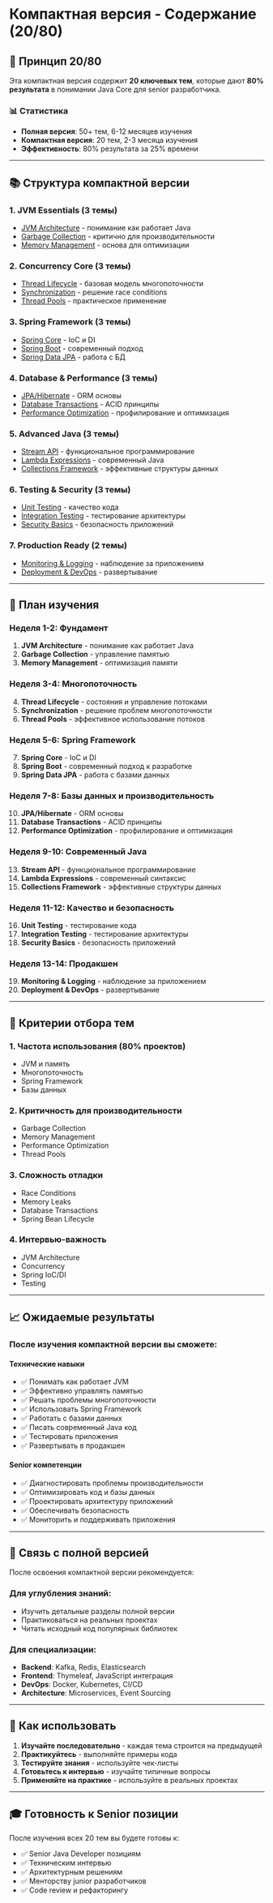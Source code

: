 # Компактная версия - Содержание (20/80)

## 🎯 Принцип 20/80

Эта компактная версия содержит **20 ключевых тем**, которые дают **80% результата** в понимании Java Core для senior разработчика.

### 📊 Статистика
- **Полная версия**: 50+ тем, 6-12 месяцев изучения
- **Компактная версия**: 20 тем, 2-3 месяца изучения
- **Эффективность**: 80% результата за 25% времени

---

## 📚 Структура компактной версии

### 1. JVM Essentials (3 темы)
* [JVM Architecture](01-jvm-essentials/jvm-architecture/README.md) - понимание как работает Java
* [Garbage Collection](01-jvm-essentials/garbage-collection/README.md) - критично для производительности
* [Memory Management](01-jvm-essentials/memory-management/README.md) - основа для оптимизации

### 2. Concurrency Core (3 темы)
* [Thread Lifecycle](02-concurrency-core/thread-lifecycle/README.md) - базовая модель многопоточности
* [Synchronization](02-concurrency-core/synchronization/README.md) - решение race conditions
* [Thread Pools](02-concurrency-core/thread-pools/README.md) - практическое применение

### 3. Spring Framework (3 темы)
* [Spring Core](03-spring-framework/spring-core/README.md) - IoC и DI
* [Spring Boot](03-spring-framework/spring-boot/README.md) - современный подход
* [Spring Data JPA](03-spring-framework/spring-data-jpa/README.md) - работа с БД

### 4. Database & Performance (3 темы)
* [JPA/Hibernate](04-database-performance/jpa-hibernate/README.md) - ORM основы
* [Database Transactions](04-database-performance/database-transactions/README.md) - ACID принципы
* [Performance Optimization](04-database-performance/performance-optimization/README.md) - профилирование и оптимизация

### 5. Advanced Java (3 темы)
* [Stream API](05-advanced-java/stream-api/README.md) - функциональное программирование
* [Lambda Expressions](05-advanced-java/lambda-expressions/README.md) - современный Java
* [Collections Framework](05-advanced-java/collections-framework/README.md) - эффективные структуры данных

### 6. Testing & Security (3 темы)
* [Unit Testing](06-testing-security/unit-testing/README.md) - качество кода
* [Integration Testing](06-testing-security/integration-testing/README.md) - тестирование архитектуры
* [Security Basics](06-testing-security/security-basics/README.md) - безопасность приложений

### 7. Production Ready (2 темы)
* [Monitoring & Logging](07-production-ready/monitoring-logging/README.md) - наблюдение за приложением
* [Deployment & DevOps](07-production-ready/deployment-devops/README.md) - развертывание

---

## 🚀 План изучения

### Неделя 1-2: Фундамент
1. **JVM Architecture** - понимание как работает Java
2. **Garbage Collection** - управление памятью
3. **Memory Management** - оптимизация памяти

### Неделя 3-4: Многопоточность
4. **Thread Lifecycle** - состояния и управление потоками
5. **Synchronization** - решение проблем многопоточности
6. **Thread Pools** - эффективное использование потоков

### Неделя 5-6: Spring Framework
7. **Spring Core** - IoC и DI
8. **Spring Boot** - современный подход к разработке
9. **Spring Data JPA** - работа с базами данных

### Неделя 7-8: Базы данных и производительность
10. **JPA/Hibernate** - ORM основы
11. **Database Transactions** - ACID принципы
12. **Performance Optimization** - профилирование и оптимизация

### Неделя 9-10: Современный Java
13. **Stream API** - функциональное программирование
14. **Lambda Expressions** - современный синтаксис
15. **Collections Framework** - эффективные структуры данных

### Неделя 11-12: Качество и безопасность
16. **Unit Testing** - тестирование кода
17. **Integration Testing** - тестирование архитектуры
18. **Security Basics** - безопасность приложений

### Неделя 13-14: Продакшен
19. **Monitoring & Logging** - наблюдение за приложением
20. **Deployment & DevOps** - развертывание

---

## 🎯 Критерии отбора тем

### 1. Частота использования (80% проектов)
- JVM и память
- Многопоточность
- Spring Framework
- Базы данных

### 2. Критичность для производительности
- Garbage Collection
- Memory Management
- Performance Optimization
- Thread Pools

### 3. Сложность отладки
- Race Conditions
- Memory Leaks
- Database Transactions
- Spring Bean Lifecycle

### 4. Интервью-важность
- JVM Architecture
- Concurrency
- Spring IoC/DI
- Testing

---

## 📈 Ожидаемые результаты

### После изучения компактной версии вы сможете:

#### Технические навыки
- ✅ Понимать как работает JVM
- ✅ Эффективно управлять памятью
- ✅ Решать проблемы многопоточности
- ✅ Использовать Spring Framework
- ✅ Работать с базами данных
- ✅ Писать современный Java код
- ✅ Тестировать приложения
- ✅ Развертывать в продакшен

#### Senior компетенции
- ✅ Диагностировать проблемы производительности
- ✅ Оптимизировать код и базы данных
- ✅ Проектировать архитектуру приложений
- ✅ Обеспечивать безопасность
- ✅ Мониторить и поддерживать приложения

---

## 🔄 Связь с полной версией

После освоения компактной версии рекомендуется:

### Для углубления знаний:
- Изучить детальные разделы полной версии
- Практиковаться на реальных проектах
- Читать исходный код популярных библиотек

### Для специализации:
- **Backend**: Kafka, Redis, Elasticsearch
- **Frontend**: Thymeleaf, JavaScript интеграция
- **DevOps**: Docker, Kubernetes, CI/CD
- **Architecture**: Microservices, Event Sourcing

---

## 📝 Как использовать

1. **Изучайте последовательно** - каждая тема строится на предыдущей
2. **Практикуйтесь** - выполняйте примеры кода
3. **Тестируйте знания** - используйте чек-листы
4. **Готовьтесь к интервью** - изучайте типичные вопросы
5. **Применяйте на практике** - используйте в реальных проектах

---

## 🎓 Готовность к Senior позиции

После изучения всех 20 тем вы будете готовы к:
- ✅ Senior Java Developer позициям
- ✅ Техническим интервью
- ✅ Архитектурным решениям
- ✅ Менторству junior разработчиков
- ✅ Code review и рефакторингу 